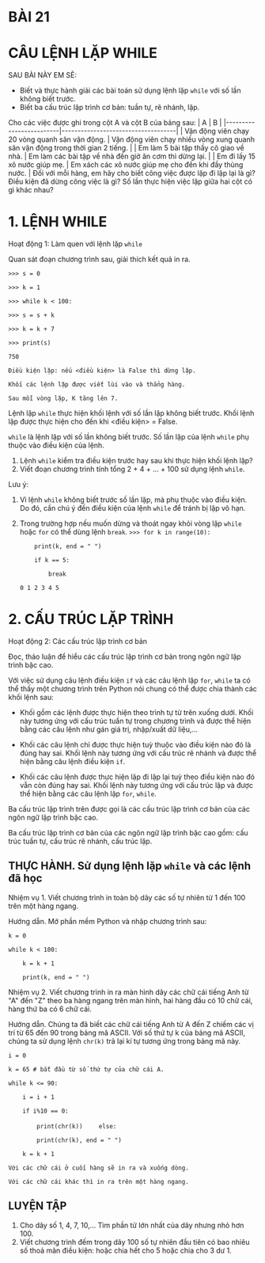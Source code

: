 # BÀI 21
# CÂU LỆNH LẶP WHILE

SAU BÀI NÀY EM SẼ:
* Biết và thực hành giải các bài toán sử dụng lệnh lặp `while` với số lần không biết trước.
* Biết ba cấu trúc lập trình cơ bản: tuần tự, rẽ nhánh, lặp.

Cho các việc được ghi trong cột A và cột B của bảng sau:
| A                       | B                                  |
|-------------------------|------------------------------------|
| Vận động viên chạy 20 vòng quanh sân vận động. | Vận động viên chạy nhiều vòng xung quanh sân vận động trong thời gian 2 tiếng. |
| Em làm 5 bài tập thầy cô giao về nhà.        | Em làm các bài tập về nhà đến giờ ăn cơm thì dừng lại. |
| Em đi lấy 15 xô nước giúp mẹ.           | Em xách các xô nước giúp mẹ cho đến khi đầy thùng nước. |
Đối với mỗi hàng, em hãy cho biết công việc được lặp đi lặp lại là gì? Điều kiện đã dừng công việc là gì? Số lần thực hiện việc lặp giữa hai cột có gì khác nhau?

# 1. LỆNH WHILE
Hoạt động 1: Làm quen với lệnh lặp `while`

Quan sát đoạn chương trình sau, giải thích kết quả in ra.

`>>> s = 0`

`>>> k = 1`

`>>> while k < 100:`

`>>> s = s + k`

`>>> k = k + 7`

`>>> print(s)`

`750`


`Điều kiện lặp: nếu <điều kiện> là False thì dừng lặp.`

`Khối các lệnh lặp được viết lùi vào và thẳng hàng.`

`Sau mỗi vòng lặp, K tăng lên 7.`


Lệnh lặp `while` thực hiện khối lệnh với số lần lặp không biết trước. Khối lệnh lặp được thực hiện cho đến khi <điều kiện> = False.

`while` là lệnh lặp với số lần không biết trước. Số lần lặp của lệnh `while` phụ thuộc vào điều kiện của lệnh.

1. Lệnh `while` kiểm tra điều kiện trước hay sau khi thực hiện khối lệnh lặp?
2. Viết đoạn chương trình tính tổng 2 + 4 + ... + 100 sử dụng lệnh `while`.

Lưu ý:
1. Vì lệnh `while` không biết trước số lần lặp, mà phụ thuộc vào điều kiện. Do đó, cần chú ý đến điều kiện của lệnh `while` để tránh bị lặp vô hạn.
2. Trong trường hợp nếu muốn dừng và thoát ngay khỏi vòng lặp `while` hoặc `for` có thể dùng lệnh `break`.
   `>>> for k in range(10):`

   `    print(k, end = " ")`

   `    if k == 5:`

   `        break`

   `0 1 2 3 4 5`

# 2. CẤU TRÚC LẶP TRÌNH
Hoạt động 2: Các cấu trúc lập trình cơ bản

Đọc, thảo luận để hiểu các cấu trúc lập trình cơ bản trong ngôn ngữ lập trình bậc cao.

Với việc sử dụng câu lệnh điều kiện `if` và các câu lệnh lặp `for`, `while` ta có thể thấy một chương trình trên Python nói chung có thể được chia thành các khối lệnh sau:
- Khối gồm các lệnh được thực hiện theo trình tự từ trên xuống dưới. Khối này tương ứng với cấu trúc tuần tự trong chương trình và được thể hiện bằng các câu lệnh như gán giá trị, nhập/xuất dữ liệu,...

- Khối các câu lệnh chỉ được thực hiện tuỳ thuộc vào điều kiện nào đó là đúng hay sai. Khối lệnh này tương ứng với cấu trúc rẽ nhánh và được thể hiện bằng câu lệnh điều kiện `if`.
- Khối các câu lệnh được thực hiện lặp đi lặp lại tuỳ theo điều kiện nào đó vẫn còn đúng hay sai. Khối lệnh này tương ứng với cấu trúc lặp và được thể hiện bằng các câu lệnh lặp `for`, `while`.

Ba cấu trúc lập trình trên được gọi là các cấu trúc lập trình cơ bản của các ngôn ngữ lập trình bậc cao.

Ba cấu trúc lập trình cơ bản của các ngôn ngữ lập trình bậc cao gồm: cấu trúc tuần tự, cấu trúc rẽ nhánh, cấu trúc lặp.

## THỰC HÀNH. Sử dụng lệnh lặp `while` và các lệnh đã học
Nhiệm vụ 1. Viết chương trình in toàn bộ dãy các số tự nhiên từ 1 đến 100 trên một hàng ngang.

Hướng dẫn. Mở phần mềm Python và nhập chương trình sau:

`k = 0`

`while k < 100:`

`    k = k + 1`

`    print(k, end = " ")`

Nhiệm vụ 2. Viết chương trình in ra màn hình dãy các chữ cái tiếng Anh từ "A" đến "Z" theo ba hàng ngang trên màn hình, hai hàng đầu có 10 chữ cái, hàng thứ ba có 6 chữ cái.

Hướng dẫn. Chúng ta đã biết các chữ cái tiếng Anh từ A đến Z chiếm các vị trí từ 65 đến 90 trong bảng mã ASCII. Với số thứ tự k của bảng mã ASCII, chúng ta sử dụng lệnh `chr(k)` trả lại kí tự tương ứng trong bảng mã này.

`i = 0`

`k = 65 # bắt đầu từ số thứ tự của chữ cái A.`

`while k <= 90:`

`    i = i + 1`

`    if i%10 == 0:`

`        print(chr(k))`
`    else:`

`        print(chr(k), end = " ")`

`    k = k + 1`

`Với các chữ cái ở cuối hàng sẽ in ra và xuống dòng.`

`Với các chữ cái khác thì in ra trên một hàng ngang.`

## LUYỆN TẬP
1. Cho dãy số 1, 4, 7, 10,... Tìm phần tử lớn nhất của dãy nhưng nhỏ hơn 100.
2. Viết chương trình đếm trong dãy 100 số tự nhiên đầu tiên có bao nhiêu số thoả mãn điều kiện: hoặc chia hết cho 5 hoặc chia cho 3 dư 1.
